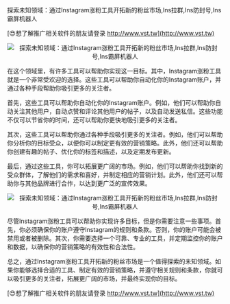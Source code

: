 探索未知领域：通过Instagram涨粉工具开拓新的粉丝市场,Ins拉群,Ins防封号,Ins霸屏机器人

[😍想了解推广相关软件的朋友请登录 http://www.vst.tw](http://www.vst.tw)

 <center><img src="https://vst.tw/MP4/tuiguang/png/8.png" alt="探索未知领域：通过Instagram涨粉工具开拓新的粉丝市场,Ins拉群,Ins防封号,Ins霸屏机器人"></center>

在这个领域里，有许多工具可以帮助你实现这一目标。其中，Instagram涨粉工具就是一个非常受欢迎的选择。这些工具可以帮助你自动化你的Instagram账户，并通过各种手段帮助你吸引更多的关注者。

首先，这些工具可以帮助你自动化你的Instagram账户。例如，他们可以帮助你自动关注其他用户，自动点赞和评论其他用户的帖子，以及自动发送私信。这些功能不仅可以节省你的时间，还可以帮助你更快地吸引更多的关注者。

其次，这些工具可以帮助你通过各种手段吸引更多的关注者。例如，他们可以帮助你分析你的目标受众，以便你可以制定更有效的营销策略。此外，他们还可以帮助你创建有趣的帖子、优化你的标签和描述，以及定期发布更新。

最后，通过这些工具，你可以拓展更广阔的市场。例如，他们可以帮助你找到新的受众群体，了解他们的需求和喜好，并制定相应的营销计划。此外，他们还可以帮助你与其他品牌进行合作，以达到更广泛的宣传效果。

 <center><img src="https://vst.tw/MP4/tuiguang/png/4.png" alt="探索未知领域：通过Instagram涨粉工具开拓新的粉丝市场,Ins拉群,Ins防封号,Ins霸屏机器人"></center>

尽管Instagram涨粉工具可以帮助你实现许多目标，但是你需要注意一些事项。首先，你必须确保你的账户遵守Instagram的规则和条款。否则，你的账户可能会被禁用或者被删除。其次，你需要选择一个可靠、专业的工具，并定期监控你的账户和数据，以确保你的营销策略的有效性和合法性。

总之，通过Instagram涨粉工具开拓新的粉丝市场是一个值得探索的未知领域。如果你能够选择合适的工具、制定有效的营销策略，并遵守相关规则和条款，你就可以吸引更多的关注者，拓展更广阔的市场，并最终实现你的目标。

[😍想了解推广相关软件的朋友请登录 http://www.vst.tw](http://www.vst.tw)



